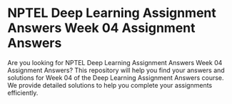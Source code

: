 # NPTEL Deep Learning Assignment Answers Week 04 Assignment Answers

Are you looking for NPTEL Deep Learning Assignment Answers Week 04 Assignment Answers? This repository will help you find your answers and solutions for Week 04 of the Deep Learning Assignment Answers course. We provide detailed solutions to help you complete your assignments efficiently.